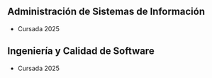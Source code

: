 ## Administración de Sistemas de Información
- Cursada 2025

## Ingeniería y Calidad de Software
- Cursada 2025
